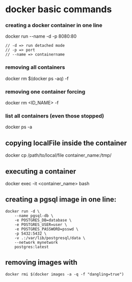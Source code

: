 # docker basic commands

### creating a docker container in one line
docker run --name <containername> -d -p 8080:80 <containername>
```
// -d => run detached mode
// -p => port
// --name => containername
```

### removing all containers
docker rm $(docker ps -aq) -f

### removing one container forcing
docker rm <ID_NAME> -f

### list all containers (even those stopped)
docker ps -a

## copying localFile inside the container
docker cp /path/to/local/file container_name:/tmp/

## executing a container
docker exec -it <container_name> bash

## creating a pgsql image in one line:
```
docker run -d \
    --name pgsql-db \
    -e POSTGRES_DB=database \
    -e POSTGRES_USER=user \
    -e POSTGRES_PASSWORD=psswd \
    -p 5432:5432 \
    -v .:/var/lib/postgresql/data \
    --network mynetwork
    postgres:latest
```

## removing images with <none>
``docker rmi $(docker images -a -q -f "dangling=true")``